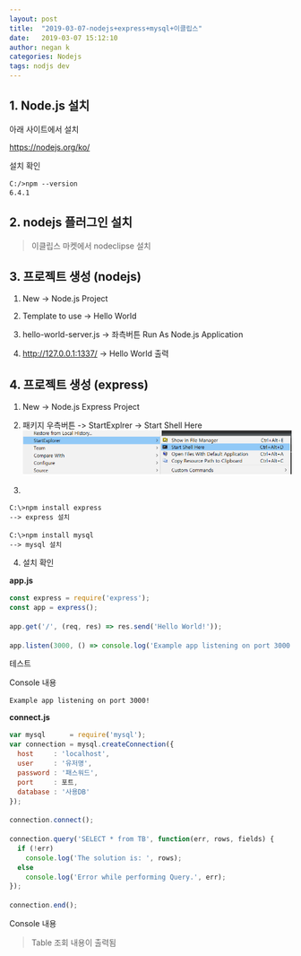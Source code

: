 ```yaml
---
layout: post
title:  "2019-03-07-nodejs+express+mysql+이클립스"
date:   2019-03-07 15:12:10
author: negan k
categories: Nodejs
tags: nodjs dev
---
```


## 1. Node.js 설치

아래 사이트에서 설치 

https://nodejs.org/ko/

설치 확인
~~~
C:/>npm --version
6.4.1
~~~

## 2. nodejs 플러그인 설치

> 이클립스 마켓에서 nodeclipse 설치

## 3. 프로젝트 생성 (nodejs)

1) New -> Node.js Project

2) Template to use -> Hello World

3) hello-world-server.js -> 좌측버튼 Run As Node.js Application

4) http://127.0.0.1:1337/ -> Hello World 출력

## 4. 프로젝트 생성 (express)
1) New -> Node.js Express Project

2) 패키지 우측버튼 -> StartExplrer -> Start Shell Here
![Start Explorer](./img/190307_01.png)

3) 
~~~
C:\>npm install express
--> express 설치

C:\>npm install mysql
--> mysql 설치
~~~

4) 설치 확인

**app.js**
~~~javascript
const express = require('express');
const app = express();

app.get('/', (req, res) => res.send('Hello World!'));

app.listen(3000, () => console.log('Example app listening on port 3000!'));
~~~

테스트

Console 내용
~~~
Example app listening on port 3000!
~~~
**connect.js**
~~~javascript
var mysql      = require('mysql');
var connection = mysql.createConnection({
  host     : 'localhost',
  user     : '유저명',
  password : '패스워드',
  port     : 포트,
  database : '사용DB'
});

connection.connect();

connection.query('SELECT * from TB', function(err, rows, fields) {
  if (!err)
    console.log('The solution is: ', rows);
  else
    console.log('Error while performing Query.', err);
});

connection.end();
~~~

Console 내용
> Table 조회 내용이 출력됨



